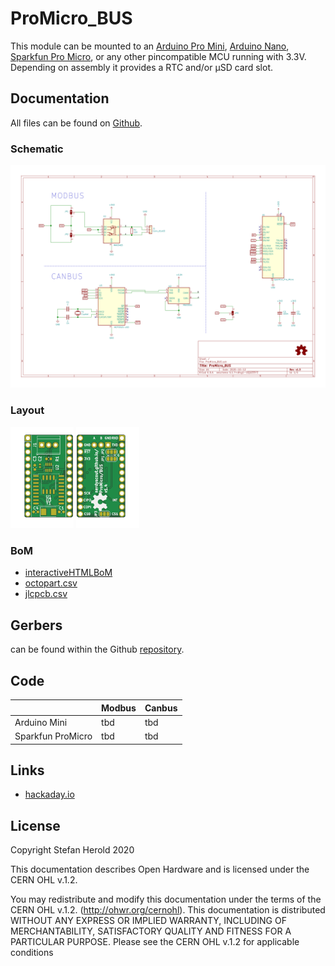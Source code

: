 # ProMicro_BUS
This module can be mounted to an [Arduino Pro Mini](https://www.sparkfun.com/products/11113), [Arduino Nano](https://store.arduino.cc/arduino-nano), [Sparkfun Pro Micro](https://www.sparkfun.com/products/12587), or any other pincompatible MCU running with 3.3V. Depending on assembly it provides a RTC and/or µSD card slot.


## Documentation
All files can be found on [Github](https://github.com/nerdyscout/ProMicro/tree/master/BUS).


### Schematic
[![ProMicro_BUS-Schematic](docs/img/ProMicro_BUS-schematic.svg)](docs/ProMicro_BUS-schematic.pdf)


### Layout
<a href="docs/ProMicro_BUS-top.pdf"><img src="docs/img/ProMicro_BUS-top.svg" alt="ProMicro_BUS-top" width="20%"/></a>
<a href="docs/ProMicro_BUS-bottom.pdf"><img src="docs/img/ProMicro_BUS-bottom.svg" alt="ProMicro_BUS-bottom" width="20%"/></a>


### BoM
  * [interactiveHTMLBoM](https://nerdyscout.github.io/ProMicro/BUS/docs/bom/ProMicro_BUS-ibom.html)
  * [octopart.csv](docs/bom/ProMicro_BUS-bom_octopart.csv)
  * [jlcpcb.csv](gerbers/ProMicro_BUS-bom_jlcpcb.csv)


## Gerbers
can be found within the Github [repository](gerbers).


## Code
| | Modbus | Canbus |
| --- | --- | --- | 
| Arduino Mini | tbd | tbd |
| Sparkfun ProMicro | tbd | tbd |


## Links
  * [hackaday.io](https://hackaday.io/project/171898-promicro)


## License
Copyright Stefan Herold 2020

This documentation describes Open Hardware and is licensed under the CERN OHL v.1.2.

You may redistribute and modify this documentation under the terms of the CERN OHL v.1.2. (http://ohwr.org/cernohl). This documentation is distributed WITHOUT ANY EXPRESS OR IMPLIED WARRANTY, INCLUDING OF MERCHANTABILITY, SATISFACTORY QUALITY AND FITNESS FOR A PARTICULAR PURPOSE. Please see the CERN OHL v.1.2 for applicable conditions
